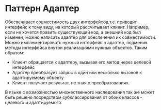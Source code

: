 Паттерн Адаптер
===============
Обеспечивает совместимость двух интерфейсов,т.е. приводит интерфейс к тому виду,
на который рассчитывает клиент.
Например, если не хочется править существующий код, а внешний код был изменен, можно написать 
адаптер для обеспечения их совместимости.
Можно имплементировать нужный интерфейс в адаптер, подменив методы интерфейса внутри реализациями нужных объектов.
Таким образом:
* Клиент обращается к адаптеру, вызывая его метод через целевой интерфейс
* Адаптер преобразует запрос в один или несколько вызовов к адаптируемому объекту
* Клиент получает результат, не зная о преобразованиях.

В языке с возможностью множественного наследования так же может быть решено посредством
субклассирования от обоих классов - целевого и адаптируемого.